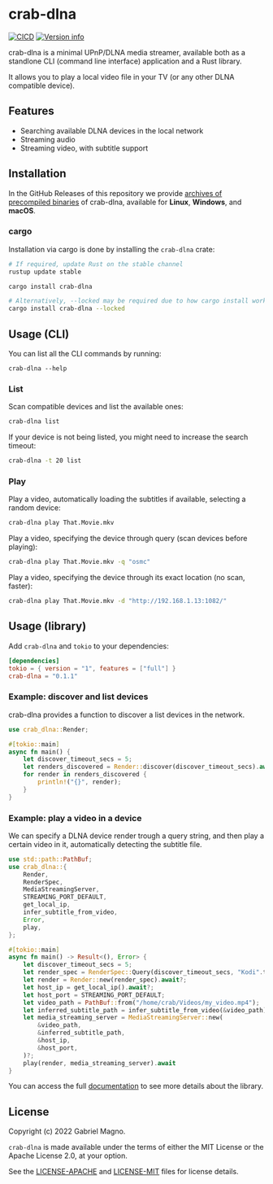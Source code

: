 # crab-dlna
[![CICD](https://github.com/gabrielmagno/crab-dlna/actions/workflows/CICD.yml/badge.svg)](https://github.com/gabrielmagno/crab-dlna/actions/workflows/CICD.yml)
[![Version info](https://img.shields.io/crates/v/crab-dlna.svg)](https://crates.io/crates/crab-dlna)

crab-dlna is a minimal UPnP/DLNA media streamer, available both as a standlone CLI (command line interface) application and a Rust library.

It allows you to play a local video file in your TV (or any other DLNA compatible device).

## Features
 - Searching available DLNA devices in the local network
 - Streaming audio
 - Streaming video, with subtitle support

## Installation

In the GitHub Releases of this repository we provide [archives of precompiled binaries](https://github.com/gabrielmagno/crab-dlna/releases) of crab-dlna, available for **Linux**, **Windows**, and **macOS**.

### cargo

Installation via cargo is done by installing the `crab-dlna` crate:
```bash
# If required, update Rust on the stable channel
rustup update stable

cargo install crab-dlna

# Alternatively, --locked may be required due to how cargo install works
cargo install crab-dlna --locked
```

## Usage (CLI)

You can list all the CLI commands by running:
```
crab-dlna --help
```

### List

Scan compatible devices and list the available ones:
```bash
crab-dlna list
```

If your device is not being listed, you might need to increase the search timeout:
```bash
crab-dlna -t 20 list
```

### Play

Play a video, automatically loading the subtitles if available, selecting a random device:
```bash
crab-dlna play That.Movie.mkv
```

Play a video, specifying the device through query (scan devices before playing):
```bash
crab-dlna play That.Movie.mkv -q "osmc"
```

Play a video, specifying the device through its exact location (no scan, faster):
```bash
crab-dlna play That.Movie.mkv -d "http://192.168.1.13:1082/"
```

## Usage (library)

Add `crab-dlna` and `tokio` to your dependencies:
```toml
[dependencies] 
tokio = { version = "1", features = ["full"] }
crab-dlna = "0.1.1"
```

### Example: discover and list devices

crab-dlna provides a function to discover a list devices in the network.

```rust
use crab_dlna::Render;

#[tokio::main]
async fn main() {
    let discover_timeout_secs = 5;
    let renders_discovered = Render::discover(discover_timeout_secs).await.unwrap();
    for render in renders_discovered {
        println!("{}", render);
    }
}
```

### Example: play a video in a device

We can specify a DLNA device render trough a query string, 
and then play a certain video in it, automatically detecting 
the subtitle file.

```rust
use std::path::PathBuf;
use crab_dlna::{
    Render,
    RenderSpec,
    MediaStreamingServer,
    STREAMING_PORT_DEFAULT,
    get_local_ip,
    infer_subtitle_from_video,
    Error,
    play,
};

#[tokio::main]
async fn main() -> Result<(), Error> {
    let discover_timeout_secs = 5;
    let render_spec = RenderSpec::Query(discover_timeout_secs, "Kodi".to_string());
    let render = Render::new(render_spec).await?;
    let host_ip = get_local_ip().await?;
    let host_port = STREAMING_PORT_DEFAULT;
    let video_path = PathBuf::from("/home/crab/Videos/my_video.mp4");
    let inferred_subtitle_path = infer_subtitle_from_video(&video_path);
    let media_streaming_server = MediaStreamingServer::new(
        &video_path,
        &inferred_subtitle_path,
        &host_ip,
        &host_port,
    )?;
    play(render, media_streaming_server).await
}
```

You can access the full [documentation](https://docs.rs/crab-dlna/) to see more details about the library.

## License

Copyright (c) 2022 Gabriel Magno.

`crab-dlna` is made available under the terms of either the MIT License or the Apache License 2.0, at your option.

See the [LICENSE-APACHE](LICENSE-APACHE) and [LICENSE-MIT](LICENSE-MIT) files for license details.
